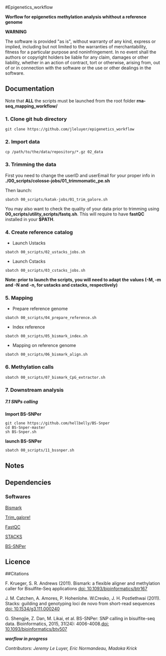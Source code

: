 #Epigenetics_workflow

**Worflow for epigenetics methylation analysis whithout a reference genome**

**WARNING**

The software is provided "as is", without warranty of any kind, express or implied, including but not limited to the warranties of merchantability, fitness for a particular purpose and noninfringement. In no event shall the authors or copyright holders be liable for any claim, damages or other liability, whether in an action of contract, tort or otherwise, arising from, out of or in connection with the software or the use or other dealings in the software.


## Documentation

Note that **ALL** the scripts must be launched from the root folder **rna-seq_mapping_workflow/**
### 1. Clone git hub directory

```
git clone https://github.com/jleluyer/epigenetics_workflow
```

### 2. Import data

```
cp /path/to/the/data/repository/*.gz 02_data
```

### 3. Trimming the data

First you need to change the userID and userEmail for your proper info in **./00_scripts/colosse-jobs/01_trimmomatic_pe.sh**

Then launch:

```
sbatch 00_scripts/katak-jobs/01_trim_galore.sh
```

You may also want to check the quality of your data prior to trimming using **00_scripts/utility_scripts/fastq.sh**. This will require to have **fastQC** installed in your **$PATH**.

### 4. Create reference catalog

* Launch Ustacks

```
sbatch 00_scripts/02_ustacks_jobs.sh
```

* Launch Cstacks

```
sbatch 00_scripts/03_cstacks_jobs.sh
```

**Note: prior to launch the scripts, you will need to adapt the values (-M, -m and -N and -n, for ustacks and cstacks, respectively)**

### 5. Mapping

* Prepare reference genome

```
sbatch 00_scripts/04_prepare_reference.sh
```

* Index reference

```
sbatch 00_scripts/05_bismark_index.sh
```

* Mapping on reference genome

```
sbatch 00_scripts/06_bismark_align.sh
```

### 6. Methylation calls

```
sbatch 00_scripts/07_bismark_CpG_extractor.sh
```

### 7. Downstream analysis

##### 7.1 SNPs calling

**Import BS-SNPer**
```
git clone https://github.com/hellbelly/BS-Snper
cd BS-Snper-master
sh BS-Snper.sh
```
**launch BS-SNPer**

```
sbatch 00_scripts/11_bssnper.sh
```

## Notes

## Dependencies

### Softwares

[Bismark](http://www.bioinformatics.babraham.ac.uk/projects/index.html)

[Trim_galore!](http://www.bioinformatics.babraham.ac.uk/projects/index.html)

[FastQC](http://www.bioinformatics.babraham.ac.uk/projects/index.html)

[STACKS](http://catchenlab.life.illinois.edu/stacks/)

[BS-SNPer](https://github.com/hellbelly/BS-Snper)


## Licence


##Citations

F. Krueger, S. R. Andrews (2011). Bismark: a flexible aligner and methylation caller for Bisulfite-Seq applications [doi:  10.1093/bioinformatics/btr167](http://www.ncbi.nlm.nih.gov/pmc/articles/PMC3102221/)

J. M. Catchen, A. Amores, P. Hohenlohe. W.Cresko, J. H. Postlethwai (2011). Stacks: guilding and genotyping loci de novo from short-read sequences
[doi:  10.1534/g3.111.000240](http://www.ncbi.nlm.nih.gov/pmc/articles/PMC3276136/)

G. Shengjie, Z. Dan, M. Likai, et al. BS-SNPer: SNP calling in bisulfite-seq data. Bioinformatics, 2015, 31(24): 4006-4008.[doi:  10.1093/bioinformatics/btv507](https://www.ncbi.nlm.nih.gov/pmc/articles/PMC4673977/)

**_worflow in progress_**

*Contributors: Jeremy Le Luyer, Eric Normandeau, Madoka Krick*
